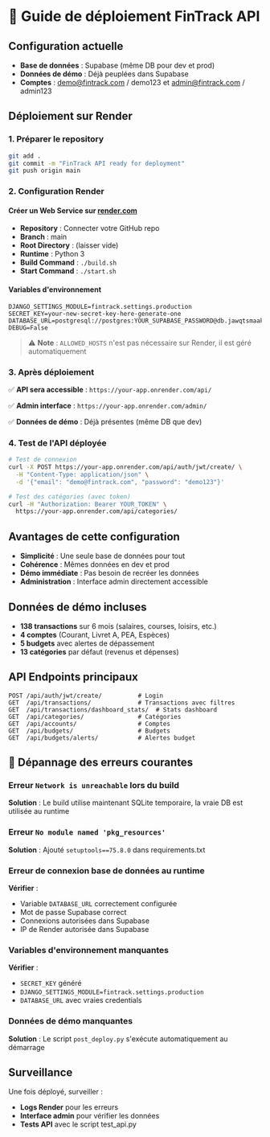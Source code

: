 # 🚀 Guide de déploiement FinTrack API

## Configuration actuelle

- **Base de données** : Supabase (même DB pour dev et prod)
- **Données de démo** : Déjà peuplées dans Supabase
- **Comptes** : demo@fintrack.com / demo123 et admin@fintrack.com / admin123

## Déploiement sur Render

### 1. Préparer le repository

```bash
git add .
git commit -m "FinTrack API ready for deployment"
git push origin main
```

### 2. Configuration Render

#### Créer un Web Service sur [render.com](https://render.com)

- **Repository** : Connecter votre GitHub repo
- **Branch** : main
- **Root Directory** : (laisser vide)
- **Runtime** : Python 3
- **Build Command** : `./build.sh`
- **Start Command** : `./start.sh`

#### Variables d'environnement

```env
DJANGO_SETTINGS_MODULE=fintrack.settings.production
SECRET_KEY=your-new-secret-key-here-generate-one
DATABASE_URL=postgresql://postgres:YOUR_SUPABASE_PASSWORD@db.jawqtsmaakoleszqyoeb.supabase.co:5432/postgres
DEBUG=False
```

> ⚠️ **Note** : `ALLOWED_HOSTS` n'est pas nécessaire sur Render, il est géré automatiquement

### 3. Après déploiement

✅ **API sera accessible** : `https://your-app.onrender.com/api/`

✅ **Admin interface** : `https://your-app.onrender.com/admin/`

✅ **Données de démo** : Déjà présentes (même DB que dev)

### 4. Test de l'API déployée

```bash
# Test de connexion
curl -X POST https://your-app.onrender.com/api/auth/jwt/create/ \
  -H "Content-Type: application/json" \
  -d '{"email": "demo@fintrack.com", "password": "demo123"}'

# Test des catégories (avec token)
curl -H "Authorization: Bearer YOUR_TOKEN" \
  https://your-app.onrender.com/api/categories/
```

## Avantages de cette configuration

- **Simplicité** : Une seule base de données pour tout
- **Cohérence** : Mêmes données en dev et prod
- **Démo immédiate** : Pas besoin de recréer les données
- **Administration** : Interface admin directement accessible

## Données de démo incluses

- **138 transactions** sur 6 mois (salaires, courses, loisirs, etc.)
- **4 comptes** (Courant, Livret A, PEA, Espèces)
- **5 budgets** avec alertes de dépassement
- **13 catégories** par défaut (revenus et dépenses)

## API Endpoints principaux

```
POST /api/auth/jwt/create/          # Login
GET  /api/transactions/             # Transactions avec filtres
GET  /api/transactions/dashboard_stats/  # Stats dashboard
GET  /api/categories/               # Catégories
GET  /api/accounts/                 # Comptes
GET  /api/budgets/                  # Budgets
GET  /api/budgets/alerts/           # Alertes budget
```

## 🔧 Dépannage des erreurs courantes

### Erreur `Network is unreachable` lors du build
**Solution** : Le build utilise maintenant SQLite temporaire, la vraie DB est utilisée au runtime

### Erreur `No module named 'pkg_resources'`
**Solution** : Ajouté `setuptools==75.8.0` dans requirements.txt

### Erreur de connexion base de données au runtime
**Vérifier** : 
- Variable `DATABASE_URL` correctement configurée
- Mot de passe Supabase correct
- Connexions autorisées dans Supabase
- IP de Render autorisée dans Supabase

### Variables d'environnement manquantes
**Vérifier** :
- `SECRET_KEY` généré
- `DJANGO_SETTINGS_MODULE=fintrack.settings.production`
- `DATABASE_URL` avec vraies credentials

### Données de démo manquantes
**Solution** : Le script `post_deploy.py` s'exécute automatiquement au démarrage

## Surveillance

Une fois déployé, surveiller :

- **Logs Render** pour les erreurs
- **Interface admin** pour vérifier les données
- **Tests API** avec le script test_api.py
